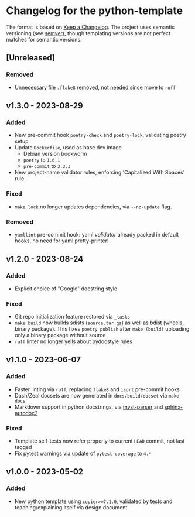 # Changelog for the python-template

The format is based on [Keep a Changelog](https://keepachangelog.com/en/1.0.0/).
The project uses semantic versioning (see [semver](https://semver.org)), though
templating versions are not perfect matches for semantic versions.

## [Unreleased]

### Removed

- Unnecessary file `.flake8` removed, not needed since move to `ruff`


## v1.3.0 - 2023-08-29

### Added

- New pre-commit hook `poetry-check` and `poetry-lock`, validating poetry setup
- Update `Dockerfile`, used as base dev image
  - Debian version bookworm
  - `poetry` to `1.6.1`
  - `pre-commit` to `3.3.3`
- New project-name validator rules, enforcing 'Capitalized With Spaces' rule

### Fixed

- `make lock` no longer updates dependencies, via `--no-update` flag.

### Removed

- `yamllint` pre-commit hook: yaml _validator_ already packed in default hooks,
  no need for yaml pretty-printer!


## v1.2.0 - 2023-08-24

### Added

- Explicit choice of "Google" docstring style

### Fixed

- Git repo initialization feature restored via `_tasks`
- `make build` now builds sdists (`source.tar.gz`) as well as bdist (wheels,
  binary package). This fixes `poetry publish` after `make (build)` uploading
  only a binary package without source
- `ruff` linter no longer yells about pydocstyle rules

## v1.1.0 - 2023-06-07

### Added

- Faster linting via `ruff`, replacing `flake8` and `isort` pre-commit hooks
- Dash/Zeal docsets are now generated in `docs/build/docset` via `make docs`
- Markdown support in python docstrings, via
  [myst-parser](myst-parser.readthedocs.io/) and [sphinx-autodoc2](https://sphinx-autodoc2.readthedocs.io/en/latest/quickstart.html#using-markdown-myst-docstrings)

### Fixed

- Template self-tests now refer properly to current `HEAD` commit, not last tagged
- Fix pytest warnings via update of `pytest-coverage` to `4.*`

## v1.0.0 - 2023-05-02

### Added

- New python template using `copier>=7.1.0`, validated by tests and
  teaching/explaining itself via design document.
